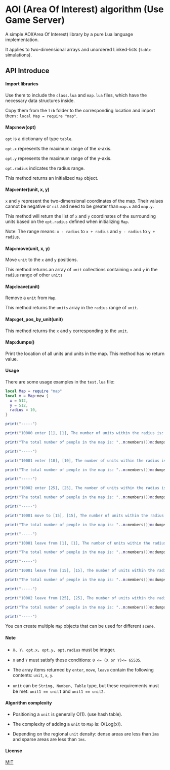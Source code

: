 # AOI (Area Of Interest) algorithm (Use Game Server)

  A simple AOI(Area Of Interest) library by a pure Lua language implementation.

  It applies to two-dimensional arrays and unordered Linked-lists (`table` simulations).

## API Introduce

#### Import libraries

  Use them to include the `class.lua` and `map.lua` files, which have the necessary data structures inside.

  Copy them from the `lib` folder to the corresponding location and import them : `local Map = require "map"`.

#### Map:new(opt)

  `opt` is a dictionary of type `table`.

  `opt.x` represents the maximum range of the x-axis.

  `opt.y` represents the maximum range of the y-axis.

  `opt.radius` indicates the radius range.

  This method returns an initialized `Map` object.

#### Map:enter(unit, x, y)

  `x` and `y` represent the two-dimensional coordinates of the map. Their values cannot be negative or `nil` and need to be greater than `map.x` and `map.y`.

  This method will return the list of `x` and `y` coordinates of the surrounding units based on the `opt.radius` defined when initializing `Map`.

  Note: The range means: `x - radius` to `x + radius` and `y - radius` to `y + radius`.

#### Map:move(unit, x, y)

  Move `unit` to the `x` and `y` positions.

  This method returns an array of `unit` collections containing `x` and `y` in the `radius` range of other `units`

#### Map:leave(unit)

  Remove a `unit` from `Map`.

  This method returns the `units` array in the `radius` range of `unit`.

#### Map:get_pos_by_unit(unit)

  This method returns the `x` and `y` corresponding to the `unit`.

#### Map:dumps()

  Print the location of all units and units in the map. This method has no return value.

#### Usage

  There are some usage examples in the `test.lua` file:

  ```lua
  local Map = require "map"
  local m = Map:new {
  	x = 512,
  	y = 512,
  	radius = 10,
  }

  print("-----")

  print("10000 enter [1], [1], The number of units within the radius is: "..#m:enter(10000, 1, 1))

  print("The total number of people in the map is: "..m:members())m:dumps()

  print("-----")

  print("10001 enter [10], [10], The number of units within the radius is: "..#m:enter(10001, 10, 10))

  print("The total number of people in the map is: "..m:members())m:dumps()

  print("-----")

  print("10002 enter [25], [25], The number of units within the radius is: "..#m:enter(10002, 25, 25))

  print("The total number of people in the map is: "..m:members())m:dumps()

  print("-----")

  print("10001 move to [15], [15], The number of units within the radius is: "..#m:move(10001, 15, 15))

  print("The total number of people in the map is: "..m:members())m:dumps()

  print("-----")

  print("10001 leave from [1], [1], The number of units within the radius is: "..#m:leave(10000))

  print("The total number of people in the map is: "..m:members())m:dumps()

  print("-----")

  print("10001 leave from [15], [15], The number of units within the radius is: "..#m:leave(10001))

  print("The total number of people in the map is: "..m:members())m:dumps()

  print("-----")

  print("10002 leave from [25], [25], The number of units within the radius is: "..#m:leave(10002))

  print("The total number of people in the map is: "..m:members())m:dumps()

  print("-----")
  ```

  You can create multiple `Map` objects that can be used for different `scene`.

#### Note

  * `X`、`Y`、`opt.x`、`opt.y`、`opt.radius` must be integer.

  * `X` and `Y` must satisfy these conditions: `0 <= (X or Y)<= 65535`.

  * The array items returned by `enter`, `move`, `leave` contain the following contents: `unit`, `x`, `y`.

  * `unit` can be `String`、`Number`、`Table` type, but these requirements must be met: `unit1 == unit1` and `unit1 == unit2`.

#### Algorithm complexity

  * Positioning a `unit` is generally O(1). (use hash table).

  * The complexity of adding a `unit` to `Map` is: O(Log(x)).

  * Depending on the regional `unit` density: dense areas are less than `2ms` and sparse areas are less than `1ms`.

#### License

  [MIT](https://github.com/CandyMi/aoi/blob/master/LICENSE)
